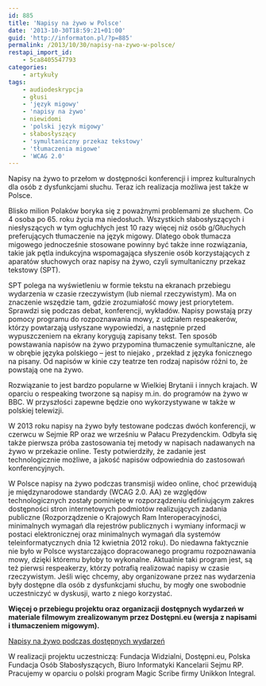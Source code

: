 ```yaml
---
id: 885
title: 'Napisy na żywo w Polsce'
date: '2013-10-30T18:59:21+01:00'
guid: 'http://informaton.pl/?p=885'
permalink: /2013/10/30/napisy-na-zywo-w-polsce/
restapi_import_id:
    - 5ca8405547793
categories:
    - artykuły
tags:
    - audiodeskrypcja
    - głusi
    - 'język migowy'
    - 'napisy na żywo'
    - niewidomi
    - 'polski język migowy'
    - słabosłyszący
    - 'symultaniczny przekaz tekstowy'
    - 'tłumaczenia migowe'
    - 'WCAG 2.0'
---
```


Napisy na żywo to przełom w dostępności konferencji i imprez kulturalnych dla osób z dysfunkcjami słuchu. Teraz ich realizacja możliwa jest także w Polsce.

Blisko milion Polaków boryka się z poważnymi problemami ze słuchem. Co 4 osoba po 65. roku życia ma niedosłuch. Wszystkich słabosłyszących i niesłyszących w tym ogłuchłych jest 10 razy więcej niż osób g/Głuchych preferujących tłumaczenie na język migowy. Dlatego obok tłumacza migowego jednocześnie stosowane powinny być także inne rozwiązania, takie jak pętla indukcyjna wspomagająca słyszenie osób korzystających z aparatów słuchowych oraz napisy na żywo, czyli symultaniczny przekaz tekstowy (SPT).

SPT polega na wyświetleniu w formie tekstu na ekranach przebiegu wydarzenia w czasie rzeczywistym (lub niemal rzeczywistym). Ma on znaczenie wszędzie tam, gdzie zrozumiałość mowy jest priorytetem. Sprawdzi się podczas debat, konferencji, wykładów. Napisy powstają przy pomocy programu do rozpoznawania mowy, z udziałem respeakerów, którzy powtarzają usłyszane wypowiedzi, a następnie przed wypuszczeniem na ekrany korygują zapisany tekst. Ten sposób powstawania napisów na żywo przypomina tłumaczenie symultaniczne, ale w obrębie języka polskiego – jest to niejako , przekład z języka fonicznego na pisany. Od napisów w kinie czy teatrze ten rodzaj napisów różni to, że powstają one na żywo.

Rozwiązanie to jest bardzo popularne w Wielkiej Brytanii i innych krajach. W oparciu o respeaking tworzone są napisy m.in. do programów na żywo w BBC. W przyszłości zapewne będzie ono wykorzystywane w także w polskiej telewizji.

W 2013 roku napisy na żywo były testowane podczas dwóch konferencji, w czerwcu w Sejmie RP oraz we wrześniu w Pałacu Prezydenckim. Odbyła się także pierwsza próba zastosowania tej metody w napisach nadawanych na żywo w przekazie online. Testy potwierdziły, że zadanie jest technologicznie możliwe, a jakość napisów odpowiednia do zastosowań konferencyjnych.

W Polsce napisy na żywo podczas transmisji wideo online, choć przewidują je międzynarodowe standardy (WCAG 2.0. AA) ze względów technologicznych zostały pominięte w rozporządzeniu definiującym zakres dostępności stron internetowych podmiotów realizujących zadania publiczne (Rozporządzenie o Krajowych Ram Interoperacyjności, minimalnych wymagań dla rejestrów publicznych i wymiany informacji w postaci elektronicznej oraz minimalnych wymagań dla systemów teleinformatycznych dnia 12 kwietnia 2012 roku). Do niedawna faktycznie nie było w Polsce wystarczająco dopracowanego programu rozpoznawania mowy, dzięki któremu byłoby to wykonalne. Aktualnie taki program jest, są też pierwsi respeakerzy, którzy potrafią realizować napisy w czasie rzeczywistym. Jeśli więc chcemy, aby organizowane przez nas wydarzenia były dostępne dla osób z dysfunkcjami słuchu, by mogły one swobodnie uczestniczyć w dyskusji, warto z niego korzystać.

**Więcej o przebiegu projektu oraz organizacji dostępnych wydarzeń w materiale filmowym zrealizowanym przez Dostępni.eu (wersja z napisami i tłumaczeniem migowym).**

[Napisy na żywo podczas dostępnych wydarzeń](http://www.youtube.com/watch?v=Y6cclCx27rc)

W realizacji projektu uczestniczą: Fundacja Widzialni, Dostępni.eu, Polska Fundacja Osób Słabosłyszących, Biuro Informatyki Kancelarii Sejmu RP. Pracujemy w oparciu o polski program Magic Scribe firmy Unikkon Integral.
